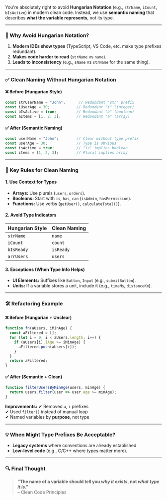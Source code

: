 You're absolutely right to avoid **Hungarian Notation** (e.g., `strName`, `iCount`, `bIsActive`) in modern clean code. Instead, we use **semantic naming** that describes **what the variable represents**, not its type.

---

### **🚫 Why Avoid Hungarian Notation?**
1. **Modern IDEs show types** (TypeScript, VS Code, etc. make type prefixes redundant).
2. **Makes code harder to read** (`strName` vs `name`).
3. **Leads to inconsistency** (e.g., `sName` vs `strName` for the same thing).

---

### **✅ Clean Naming Without Hungarian Notation**
#### **❌ Before (Hungarian Style)**
```javascript
const strUserName = "John";      // Redundant "str" prefix
const iUserAge = 30;            // Redundant "i" (integer)
const bIsActive = true;         // Redundant "b" (boolean)
const aItems = [1, 2, 3];       // Redundant "a" (array)
```

#### **✅ After (Semantic Naming)**
```javascript
const userName = "John";        // Clear without type prefix
const userAge = 30;             // Type is obvious
const isActive = true;          // "is" implies boolean
const items = [1, 2, 3];        // Plural implies array
```

---

### **📛 Key Rules for Clean Naming**
#### **1. Use Context for Types**
- **Arrays:** Use plurals (`users`, `orders`).
- **Booleans:** Start with `is`, `has`, `can` (`isAdmin`, `hasPermission`).
- **Functions:** Use verbs (`getUser()`, `calculateTotal()`).

#### **2. Avoid Type Indicators**
| Hungarian Style | Clean Naming |
|-----------------|-------------|
| `strName`       | `name`      |
| `iCount`        | `count`     |
| `bIsReady`      | `isReady`   |
| `arrUsers`      | `users`     |

#### **3. Exceptions (When Type Info Helps)**
- **UI Elements:** Suffixes like `Button`, `Input` (e.g., `submitButton`).
- **Units:** If a variable stores a unit, include it (e.g., `timeMs`, `distanceKm`).

---

### **🛠️ Refactoring Example**
#### **❌ Before (Hungarian + Unclear)**
```javascript
function fn(aUsers, iMinAge) {
  const aFiltered = [];
  for (let i = 0; i < aUsers.length; i++) {
    if (aUsers[i].iAge >= iMinAge) {
      aFiltered.push(aUsers[i]);
    }
  }
  return aFiltered;
}
```

#### **✅ After (Semantic + Clean)**
```javascript
function filterUsersByMinAge(users, minAge) {
  return users.filter(user => user.age >= minAge);
}
```
**Improvements:**
✔ Removed `a`, `i` prefixes  
✔ Used `filter()` instead of manual loop  
✔ Named variables by **purpose**, not type  

---

### **💡 When Might Type Prefixes Be Acceptable?**
- **Legacy systems** where conventions are already established.
- **Low-level code** (e.g., C/C++ where types matter more).

---

### **🔍 Final Thought**
> **"The name of a variable should tell you *why it exists*, not *what type it is*."**  
> – Clean Code Principles